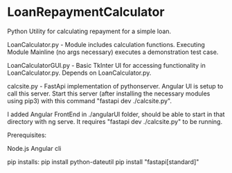 # LoanRepaymentCalculator
Python Utility for calculating repayment for a simple loan.

LoanCalculator.py - Module includes calculation functions. Executing Module Mainline (no args necessary) executes a demonstration test case. 

LoanCalculatorGUI.py - Basic TkInter UI for accessing functionality in LoanCalculator.py. Depends on LoanCalculator.py.

calcsite.py - FastApi implementation of pythonserver. Angular UI is setup to call this server. Start this server (after installing the necessary modules using pip3) with this command "fastapi dev ./calcsite.py".

I added Angular FrontEnd in ./angularUI folder, should be able to start in that directory with ng serve. It requires "fastapi dev ./calcsite.py" to be running.

Prerequisites:

Node.js
Angular cli

pip installs:
pip install python-dateutil
pip install "fastapi[standard]"

